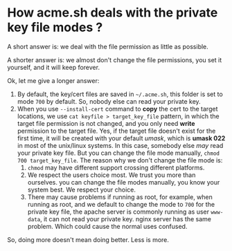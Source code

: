 # How acme.sh deals with the private key file modes ?

A short answer is:  we deal with the file permission as little as possible.

A shorter answer is: we almost don't change the file permissions, you set it yourself, and it will keep forever.

Ok, let me give a longer answer:

1. By default, the key/cert files are saved in `~/.acme.sh`,  this folder is set to mode `700` by default. So, nobody else can read your private key.
2. When you use `--install-cert` command to **copy** the cert to the target locations,  we use `cat keyfile > target_key_file` pattern, in which the target file permission is not changed, and you only need **write** permission to the target file.
Yes, if the target file doesn't exist for the first time,  it will be created with your default *umask*, which is **umask 022** in most of the unix/linux systems.  In this case, somebody else *may* read your private key file.  But you can change the file mode manually, `chmod 700 target_key_file`. 
The reason why we don't change the file mode is:  
    1. `chmod` may have different support crossing different platforms.  
    2. We respect the users choice most. We trust you more than ourselves.  you can change the file modes manually, you know your system best. We respect your choice.
    3. There may cause problems if running as root, for example, when running as root, and we default to change the mode to `700` for the private key file,  the apache server is commonly running as user `www-data`, it can not read your private key. nginx server has the same problem.  Which could cause the normal uses confused.


So, doing more doesn't mean doing better.   Less is more.






